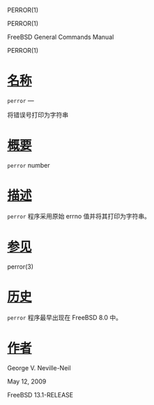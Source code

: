   PERROR(1)  

PERROR(1)

FreeBSD General Commands Manual

PERROR(1)

[名称](#__u540D___u79F0_)
=======================

`perror` —

将错误号打印为字符串

[概要](#__u6982___u8981_)
=======================

`perror` number

[描述](#__u63CF___u8FF0_)
=======================

`perror` 程序采用原始 errno 值并将其打印为字符串。

[参见](#__u53C2___u89C1_)
=======================

perror(3)

[历史](#__u5386___u53F2_)
=======================

`perror` 程序最早出现在 FreeBSD 8.0 中。

[作者](#__u4F5C___u8005_)
=======================

George V. Neville-Neil

May 12, 2009

FreeBSD 13.1-RELEASE